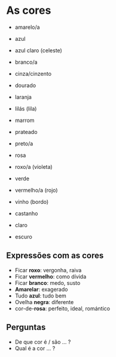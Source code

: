 # As cores

* amarelo/a
* azul
* azul claro (celeste)
* branco/a
* cinza/cinzento
* dourado
* laranja
* lilás (lila)
* marrom
* prateado
* preto/a
* rosa
* roxo/a (violeta)
* verde
* vermelho/a (rojo)
* vinho (bordo)
* castanho

* claro
* escuro

## Expressões com as cores

* Ficar **roxo**: vergonha, raiva
* Ficar **vermelho**: como dívida
* Ficar **branco**: medo, susto
* **Amarelar**: exagerado
* Tudo **azul**: tudo bem
* Ovelha **negra**: diferente
* cor-de-**rosa**: perfeito, ideal, romántico

## Perguntas

* De que cor é / são ... ?
* Qual é a cor ... ?
